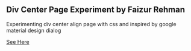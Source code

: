 ## Div Center Page Experiment by Faizur Rehman
Experimenting div center align page with css and inspired by google material design dialog


[See Here](https://rawgit.com/fazurrehman/center-div-page/master/index.html)